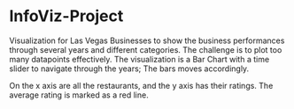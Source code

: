 # InfoViz-Project
Visualization for Las Vegas Businesses to show the business performances through several years and different categories. The challenge is to plot too many datapoints effectively.
The visualization is a Bar Chart with a time slider to navigate through the years; The bars moves accordingly.

On the x axis are all the restaurants, and the y axis has their ratings. The average rating is marked as a red line.
